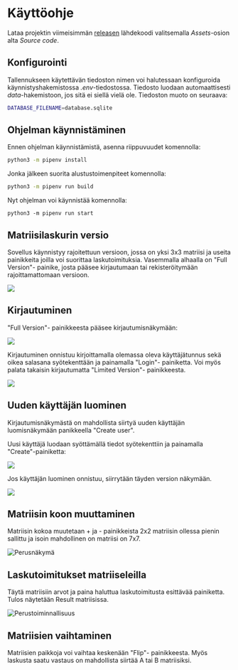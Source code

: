 # Käyttöohje

Lataa projektin viimeisimmän [releasen](https://github.com/mhamaril/ot-harjoitustyo/releases) lähdekoodi valitsemalla _Assets_-osion alta _Source code_.

## Konfigurointi

Tallennukseen käytettävän tiedoston nimen voi halutessaan konfiguroida käynnistyshakemistossa _.env_-tiedostossa. Tiedosto luodaan automaattisesti _data_-hakemistoon, jos sitä ei siellä vielä ole. Tiedoston muoto on seuraava:
```bash
DATABASE_FILENAME=database.sqlite
```

## Ohjelman käynnistäminen

Ennen ohjelman käynnistämistä, asenna riippuvuudet komennolla:
```bash
python3 -m pipenv install
```
Jonka jälkeen suorita alustustoimenpiteet komennolla:
```bash
python3 -m pipenv run build
```
Nyt ohjelman voi käynnistää komennolla:
```
python3 -m pipenv run start
```

## Matriisilaskurin versio

Sovellus käynnistyy rajoitettuun versioon, jossa on yksi 3x3 matriisi ja useita painikkeita joilla voi suorittaa laskutoimituksia. Vasemmalla alhaalla on "Full Version"- painike, josta pääsee kirjautumaan tai rekisteröitymään rajoittamattomaan versioon.

![](https://github.com/mhamaril/ot-harjoitustyo/blob/master/dokumentaatio/kuvat/aloitusn%C3%A4kym%C3%A4.jpg)

## Kirjautuminen

"Full Version"- painikkeesta pääsee kirjautumisnäkymään:

![](https://github.com/mhamaril/ot-harjoitustyo/blob/master/dokumentaatio/kuvat/kirjautumisnakyma.jpg)

Kirjautuminen onnistuu kirjoittamalla olemassa oleva käyttäjätunnus sekä oikea salasana syötekenttään ja painamalla "Login"- painiketta. Voi myös palata takaisin kirjautumatta "Limited Version"- painikkeesta.

![](https://github.com/mhamaril/ot-harjoitustyo/blob/master/dokumentaatio/kuvat/luokayttajanakyma.jpg)

## Uuden käyttäjän luominen

Kirjautumisnäkymästä on mahdollista siirtyä uuden käyttäjän luomisnäkymään panikkeella "Create user".

Uusi käyttäjä luodaan syöttämällä tiedot syötekenttiin ja painamalla "Create"-painiketta:

![](https://github.com/mhamaril/ot-harjoitustyo/blob/master/dokumentaatio/kuvat/luokayttajanakyma.jpg)

Jos käyttäjän luominen onnistuu, siirrytään täyden version näkymään.

![](https://github.com/mhamaril/ot-harjoitustyo/blob/master/dokumentaatio/kuvat/fullversionnakyma.jpg)

## Matriisin koon muuttaminen

Matriisin kokoa muutetaan + ja - painikkeista 2x2 matriisin ollessa pienin sallittu ja isoin mahdollinen on matriisi on 7x7.

![Perusnäkymä](https://github.com/mhamaril/ot-harjoitustyo/blob/master/dokumentaatio/kuvat/fullversionnakyma.jpg)


## Laskutoimitukset matriiseleilla

Täytä matriisiin arvot ja paina haluttua laskutoimitusta esittävää painiketta. Tulos näytetään Result matriisissa.

![Perustoiminnallisuus](https://github.com/mhamaril/ot-harjoitustyo/blob/master/dokumentaatio/kuvat/laskutoimitusnakyma.jpg)

## Matriisien vaihtaminen

Matriisien paikkoja voi vaihtaa keskenään "Flip"- painikkeesta. Myös laskusta saatu vastaus on mahdollista siirtää A tai B matriisiksi.
